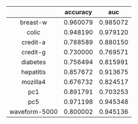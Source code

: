 ||accuracy|auc|
|:---:|:---:|:---:|
|breast-w|0.960079|0.985072|
|colic|0.948190|0.979120|
|credit-a|0.788589|0.880150|
|credit-g|0.730000|0.769571|
|diabetes|0.756494|0.815991|
|hepatitis|0.857672|0.913675|
|mozilla4|0.676732|0.824517|
|pc1|0.891791|0.703253|
|pc5|0.971198|0.945348|
|waveform-5000|0.800002|0.945136|
